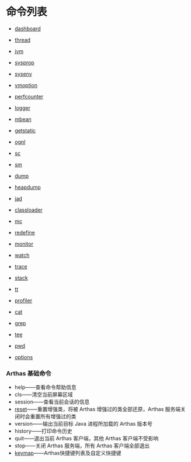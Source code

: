 命令列表
=============

* [dashboard](dashboard.md)
* [thread](thread.md)
* [jvm](jvm.md)
* [sysprop](sysprop.md)
* [sysenv](sysenv.md)
* [vmoption](vmoption.md)
* [perfcounter](perfcounter.md)
* [logger](logger.md)
* [mbean](mbean.md)
* [getstatic](getstatic.md)

* [ognl](ognl.md)

* [sc](sc.md)
* [sm](sm.md)
* [dump](dump.md)
* [heapdump](heapdump.md)

* [jad](jad.md)
* [classloader](classloader.md)
* [mc](mc.md)
* [redefine](redefine.md)

* [monitor](monitor.md)
* [watch](watch.md)
* [trace](trace.md)
* [stack](stack.md)
* [tt](tt.md)

* [profiler](profiler.md)

* [cat](cat.md)
* [grep](grep.md)
* [tee](tee.md)
* [pwd](pwd.md)
* [options](options.md)

### Arthas 基础命令

* help——查看命令帮助信息
* cls——清空当前屏幕区域
* session——查看当前会话的信息
* [reset](reset.md)——重置增强类，将被 Arthas 增强过的类全部还原，Arthas 服务端关闭时会重置所有增强过的类
* version——输出当前目标 Java 进程所加载的 Arthas 版本号
* history——打印命令历史
* quit——退出当前 Arthas 客户端，其他 Arthas 客户端不受影响
* stop——关闭 Arthas 服务端，所有 Arthas 客户端全部退出
* [keymap](keymap.md)——Arthas快捷键列表及自定义快捷键